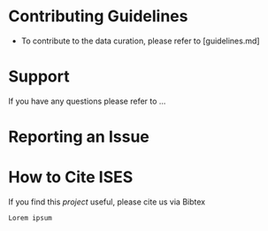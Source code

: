 # Contributing Guidelines

- To contribute to the data curation, please refer to [guidelines.md]

# Support
If you have any questions please refer to ... 

# Reporting an Issue

# How to Cite ISES
If you find this *project* useful, please cite us via
Bibtex
```
Lorem ipsum
```